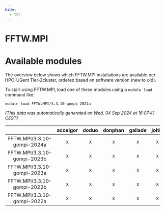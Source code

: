 ```yaml
---
hide:
  - toc
---
```


FFTW.MPI
========

# Available modules


The overview below shows which FFTW.MPI installations are available per HPC-UGent Tier-2cluster, ordered based on software version (new to old).

To start using FFTW.MPI, load one of these modules using a `module load` command like:

```shell
module load FFTW.MPI/3.3.10-gompi-2024a
```

*(This data was automatically generated on Wed, 04 Sep 2024 at 16:07:41 CEST)*  

| |accelgor|doduo|donphan|gallade|joltik|shinx|skitty|
| :---: | :---: | :---: | :---: | :---: | :---: | :---: | :---: |
|FFTW.MPI/3.3.10-gompi-2024a|x|x|x|x|x|x|x|
|FFTW.MPI/3.3.10-gompi-2023b|x|x|x|x|x|x|x|
|FFTW.MPI/3.3.10-gompi-2023a|x|x|x|x|x|x|x|
|FFTW.MPI/3.3.10-gompi-2022b|x|x|x|x|x|-|x|
|FFTW.MPI/3.3.10-gompi-2022a|x|x|x|x|x|x|x|
